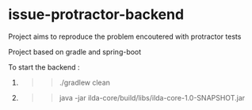 # issue-protractor-backend

Project aims to reproduce the problem encoutered with protractor tests

Project based on gradle and spring-boot

To start the backend :

1. >> ./gradlew clean
2. >> java -jar ilda-core/build/libs/ilda-core-1.0-SNAPSHOT.jar
